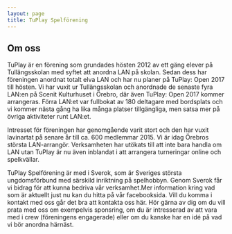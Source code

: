 ```yaml
---
layout: page
title: TuPlay Spelförening
---
```


## Om oss
TuPlay är en förening som grundades hösten 2012 av ett gäng elever på Tullängsskolan med syftet att anordna LAN på skolan. Sedan dess har föreningen anordnat totalt elva LAN och har nu planer på TuPlay: Open 2017 till hösten. Vi har vuxit ur Tullängsskolan och anordnade de senaste fyra LAN:en på Scenit Kulturhuset i Örebro, där även TuPlay: Open 2017 kommer arrangeras. Förra LAN:et var fullbokat av 180 deltagare med bordsplats och vi kommer nästa gång ha lika många platser tillgängliga, men satsa mer på övriga aktiviteter runt LAN:et.

Intresset för föreningen har genomgående varit stort och den har vuxit lavinartat på senare år till ca. 600 medlemmar 2015. Vi är idag Örebros största LAN-arrangör. Verksamheten har utökats till att inte bara handla om LAN utan TuPlay är nu även inblandat i att arrangera turneringar online och spelkvällar.

TuPlay Spelförening är med i Sverok, som är Sveriges största ungdomsförbund med särskild inriktning på spelhobbyn. Genom Sverok får vi bidrag för att kunna bedriva vår verksamhet.Mer information kring vad som är aktuellt just nu kan du hitta på vår facebooksida. Vill du komma i kontakt med oss går det bra att kontakta oss här. Hör gärna av dig om du vill prata med oss om exempelvis sponsring, om du är intresserad av att vara med i crew (föreningens engagerade) eller om du kanske har en idé på vad vi bör anordna härnäst.
